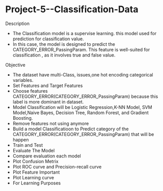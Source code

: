 # Project-5--Classification-Data

Description
- The Classification model is a supervise learning. this model used for prediction for classification value.
- In this case, the model is designed to predict the CATEGORY_ERROR_PassingParam. This feature is well-suited for classification , as it involves true and false value.

Objective
- The dataset have multi-Class, issues,one hot encoding categorical variables.
- Set Features and Target Features
- Choose features CATEGORY_ERROR(CATEGORY_ERROR_PassingParam) because this label is more dominant in dataset.
- Model Classification will be Logistic Regression,K-NN Model, SVM Model,Naive Bayes, Decision Tree, Random Forest, and Gradient Boosting.
- Remove features not using anymore
- Build a model Classificatioon to Predict category of the CATEGORY_ERROR(CATEGORY_ERROR_PassingParam) that will be happen
- Train and Test
- Evaluate The Model
- Compare evaluation each model
- Plot Confusion Metrix
- Plot ROC curve and Precision-recall curve
- Plot Feature Important
- Plot Learning curve
- For Learning Purposes
